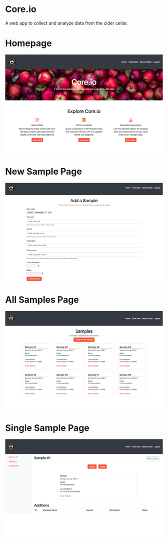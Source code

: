 # Core.io

A web app to collect and analyze data from the cider cellar.

Homepage
========
![Homepage Screenshot](screenshots/home.png "Homepage")

New Sample Page
========
![New Sample Screenshot](screenshots/samplenew.png "New Sample Form")

All Samples Page
========
![All Sample Screenshot](screenshots/samplesindex.png "All Samples Page")

Single Sample Page
========
![Sample Show Screenshots](screenshots/sampleshow.png "Sample Show Page")

